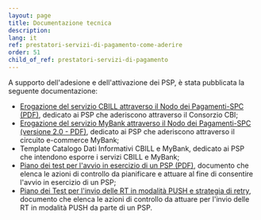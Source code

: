 ```yaml
---
layout: page
title: Documentazione tecnica
description: 
lang: it
ref: prestatori-servizi-di-pagamento-come-aderire
order: 51
child_of_ref: prestatori-servizi-di-pagamento
---
```


A supporto dell'adesione e dell'attivazione dei PSP, è stata pubblicata la seguente documentazione:  
* [Erogazione del servizio CBILL attraverso il Nodo dei Pagamenti-SPC (PDF)](https://github.com/italia/lg-pagopa-docs/blob/master/documentazione_tecnica_collegata/psp/adesione_psp_cbill_1_1_0.pdf), dedicato ai PSP che aderiscono attraverso il Consorzio CBI;
* [Erogazione del servizio MyBank attraverso il Nodo dei Pagamenti-SPC (versione 2.0 - PDF)](https://github.com/italia/lg-pagopa-docs/blob/master/documentazione_tecnica_collegata/psp/adesione_psp_mybank_v_2.0.pdf), dedicato ai PSP che aderiscono attraverso il circuito e-commerce MyBank;
* Template Catalogo Dati Informativi CBILL e MyBank, dedicato ai PSP che intendono esporre i servizi CBILL e MyBank; 
* [Piano dei test per l'avvio in esercizio di un PSP (PDF)](https://github.com/italia/lg-pagopa-docs/blob/master/documentazione_tecnica_collegata/psp/piano_test_avvio_psp_giugno2018.pdf), documento che elenca le azioni di controllo da pianificare e attuare al fine di consentire l'avvio in esercizio di un PSP;
* [Piano dei Test per l'invio delle RT in modalità PUSH  e strategia di retry](https://github.com/italia/lg-pagopa-docs/blob/master/documentazione_tecnica_collegata/psp/Piano_test_RT_PUSH_PSP_v1.0-01.docx), documento che elenca le azioni di controllo da attuare per l'invio delle RT in modalità PUSH da parte di un PSP.
